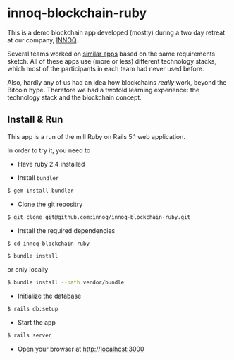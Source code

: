 # innoq-blockchain-ruby

This is a demo blockchain app developed (mostly) during a two day retreat
at our company, [INNOQ](https://www.innoq.com/en/). 

Several teams worked on 
[similar apps](https://github.com/search?p=2&q=innoq%2Finnoq-blockchain&type=Repositories)
based on the same requirements sketch.
All of these apps use (more or less) different technology stacks, which most
of the participants in each team had never used before.

Also, hardly any of us had an idea how blockchains _really_ work, beyond 
the Bitcoin hype. Therefore we had a twofold learning experience: 
the technology stack and the blockchain concept.

## Install & Run

This app is a run of the mill Ruby on Rails 5.1 web application.

In order to try it, you need to

* Have ruby 2.4 installed

* Install `bundler`

```bash
$ gem install bundler
```

* Clone the git repositry

```bash
$ git clone git@github.com:innoq/innoq-blockchain-ruby.git
```

* Install the required dependencies

```bash
$ cd innoq-blockchain-ruby
```

```bash
$ bundle install
```

or only locally

```bash
$ bundle install --path vendor/bundle
```

* Initialize the database

```bash
$ rails db:setup
```

* Start the app

```bash
$ rails server
```

* Open your browser at [http://localhost:3000](http://localhost:3000)
